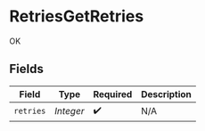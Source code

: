 # RetriesGetRetries

OK


## Fields

| Field              | Type               | Required           | Description        |
| ------------------ | ------------------ | ------------------ | ------------------ |
| `retries`          | *Integer*          | :heavy_check_mark: | N/A                |